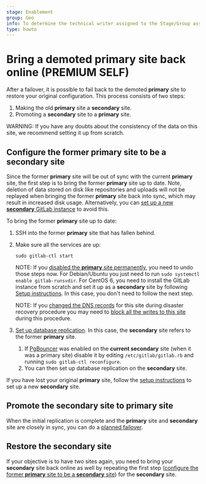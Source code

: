 ```yaml
---
stage: Enablement
group: Geo
info: To determine the technical writer assigned to the Stage/Group associated with this page, see https://about.gitlab.com/handbook/engineering/ux/technical-writing/#assignments
type: howto
---
```


# Bring a demoted primary site back online **(PREMIUM SELF)**

After a failover, it is possible to fail back to the demoted **primary** site to
restore your original configuration. This process consists of two steps:

1. Making the old **primary** site a **secondary** site.
1. Promoting a **secondary** site to a **primary** site.

WARNING:
If you have any doubts about the consistency of the data on this site, we recommend setting it up from scratch.

## Configure the former **primary** site to be a **secondary** site

Since the former **primary** site will be out of sync with the current **primary** site, the first step is to bring the former **primary** site up to date. Note, deletion of data stored on disk like
repositories and uploads will not be replayed when bringing the former **primary** site back
into sync, which may result in increased disk usage.
Alternatively, you can [set up a new **secondary** GitLab instance](../setup/index.md) to avoid this.

To bring the former **primary** site up to date:

1. SSH into the former **primary** site that has fallen behind.
1. Make sure all the services are up:

   ```shell
   sudo gitlab-ctl start
   ```

   NOTE:
   If you [disabled the **primary** site permanently](index.md#step-2-permanently-disable-the-primary-site),
   you need to undo those steps now. For Debian/Ubuntu you just need to run
   `sudo systemctl enable gitlab-runsvdir`. For CentOS 6, you need to install
   the GitLab instance from scratch and set it up as a **secondary** site by
   following [Setup instructions](../setup/index.md). In this case, you don't need to follow the next step.

   NOTE:
   If you [changed the DNS records](index.md#step-4-optional-updating-the-primary-domain-dns-record)
   for this site during disaster recovery procedure you may need to [block
   all the writes to this site](planned_failover.md#prevent-updates-to-the-primary-site)
   during this procedure.

1. [Set up database replication](../setup/database.md). In this case, the **secondary** site
   refers to the former **primary** site.
   1. If [PgBouncer](../../postgresql/pgbouncer.md) was enabled on the **current secondary** site
      (when it was a primary site) disable it by editing `/etc/gitlab/gitlab.rb`
      and running `sudo gitlab-ctl reconfigure`.
   1. You can then set up database replication on the **secondary** site.

If you have lost your original **primary** site, follow the
[setup instructions](../setup/index.md) to set up a new **secondary** site.

## Promote the **secondary** site to **primary** site

When the initial replication is complete and the **primary** site and **secondary** site are
closely in sync, you can do a [planned failover](planned_failover.md).

## Restore the **secondary** site

If your objective is to have two sites again, you need to bring your **secondary**
site back online as well by repeating the first step
([configure the former **primary** site to be a **secondary** site](#configure-the-former-primary-site-to-be-a-secondary-site))
for the **secondary** site.
